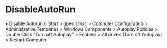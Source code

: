 # DisableAutoRun

•	Disable Autorun
o	Start > gpedit.msc > Computer Configuration > Administrative Templates > Windows Components > Autoplay Policies > Double Click “Turn off Autoplay” > Enabled > All drives (Turn off Autoplay) > Restart Computer
